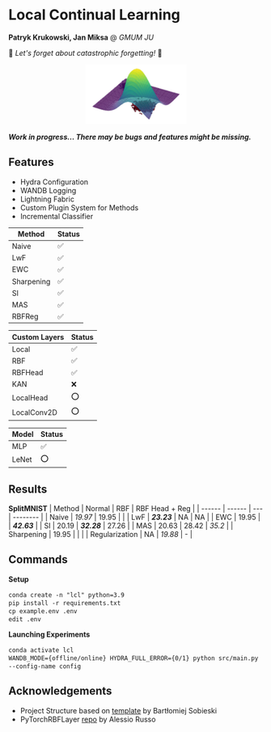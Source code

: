 # Local Continual Learning
**Patryk Krukowski, Jan Miksa** @ *GMUM JU*

🚀 *Let's forget about catastrophic forgetting!* 🚀

<p align="center"><img src="rbf.png" alt="rbf" width="200"/></p>

***Work in progress... There may be bugs and features might be missing.***

## Features
- Hydra Configuration
- WANDB Logging
- Lightning Fabric
- Custom Plugin System for Methods
- Incremental Classifier

| Method | Status |
| ------ | -- |
| Naive | ✅ |
| LwF | ✅ |
| EWC | ✅ |
| Sharpening | ✅ |
| SI | ✅ |
| MAS | ✅ |
| RBFReg | ✅ |

| Custom Layers | Status |
| ------ | -- |
| Local | ✅ |
| RBF | ✅ |
| RBFHead | ✅ |
| KAN | ❌ |
| LocalHead | ⭕️ |
| LocalConv2D | ⭕️ |

| Model | Status |
| ------ | -- |
| MLP | ✅ |
| LeNet | ⭕️ |

## Results
**SplitMNIST**
| Method | Normal | RBF | RBF Head + Reg |
| ------ | ------ | --- | -------- |
| Naive | *19.97* | 19.95 | |
| LwF | ***23.23*** | NA | NA |
| EWC | 19.95 | | ***42.63*** |
| SI | 20.19 | ***32.28*** | 27.26 |
| MAS | 20.63 | 28.42 |  *35.2* |
| Sharpening | 19.95 | | |
| Regularization | NA | *19.88* | - |

## Commands
**Setup**
```
conda create -n "lcl" python=3.9
pip install -r requirements.txt
cp example.env .env
edit .env
```

**Launching Experiments**
```
conda activate lcl
WANDB_MODE={offline/online} HYDRA_FULL_ERROR={0/1} python src/main.py --config-name config 
```

## Acknowledgements
- Project Structure based on [template](https://github.com/sobieskibj/templates/tree/master) by Bartłomiej Sobieski
- PyTorchRBFLayer [repo](https://github.com/rssalessio/PytorchRBFLayer) by Alessio Russo
